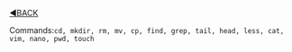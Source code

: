 [:arrow_backward:BACK](https://github.com/c1plak/Vadims_Course_group27)

Commands:``cd, mkdir, rm, mv, cp, find,
grep, tail, head, less, cat, vim, nano, pwd,
touch``
